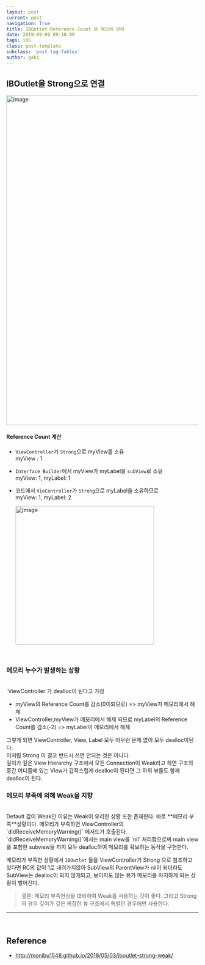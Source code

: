 ```yaml
---
layout: post
current: post
navigation: True
title: IBOutlet Reference Count 와 메모리 관리
date: 2019-09-09 09:18:00
tags: iOS
class: post-template
subclass: 'post tag-fables'
author: gaki
---  
```



## IBOutlet을 Strong으로 연결  

<img width="863" alt="image" src="https://user-images.githubusercontent.com/33486820/58239064-56aee100-7d83-11e9-976b-6c62a2aef43d.png">  

#### Reference Count 계산

- `ViewController`가 `Strong`으로 myView를 소유  
	myView : 1
- `Interface Builder`에서 myView가 myLabel을 `subView`로 소유  
	myView: 1, myLabel: 1
- 코드에서 `VieController`가 `Strong`으로 myLabel을 소유하므로  
	myView: 1, myLabel: 2  
    
    <img width="363" alt="image" src="https://user-images.githubusercontent.com/33486820/58254538-f1b8b280-7da5-11e9-8127-b11b1d095d5f.png">
    
<br>

### 메모리 누수가 발생하는 상황 

<br>
`ViewController`가 dealloc이 된다고 가정  

- myView의 Reference Count를 감소(0이되므로) => myView가 메모리에서 해제
-  ViewController,myView가 메모리에서 해제 되므로 myLabel의 Reference Count를 감소(-2) => myLabel이 메모리에서 해제  

그렇게 되면 ViewController, View, Label 모두 아무런 문제 없이 모두 dealloc이된다.  
이처럼 Strong 이 결코 반드시 쓰면 안되는 것은 아니다.  
깊이가 깊은 View Hierarchy 구조에서 모든 Connection이 Weak라고 하면 구조의 중간 어디쯤에 있는 View가 갑작스럽게 dealloc이 된다면 그 하위 뷰들도 함께 dealloc이 된다.  


### 메모리 부족에 의해 Weak을 지향  

<br>
Default 값이 Weak인 이유는 Weak이 유리한 상황 또한 존재한다.  
바로 **메모리 부족**상황이다.  
메모리가 부족하면 ViewController의 `didReceiveMemoryWarning()` 메서드가 호출된다.  
`didReceiveMemoryWarning()`에서는 main view를 `nil` 처리함으로써 main view를 포함한 subview들 까지 모두 dealloc하여 메모리를 확보하는 동작을 구현한다.  

메모리가 부족한 상황에서 `IBOutlet` 들을 ViewController가 Strong 으로 참조하고 있다면 RC의 값이 1로 내려가지않아 SubView의 ParentView가 nil이 되더라도 SubView는 dealloc이 되지 않게되고, 보이지도 않는 뷰가 메모리를 차지하게 되는 상황이 벌어진다.  

> 결론: 메모리 부족현상을 대비하여 Weak를 사용하는 것이 좋다. 그리고 Strong의 경우 깊이가 깊은 복잡한 뷰 구조에서 특별한 경우에만 사용한다.  



<hr>
<br>

## Reference  

- http://monibu1548.github.io/2018/05/03/iboutlet-strong-weak/







